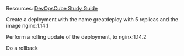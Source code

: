 

Resources:
[DevOpsCube Study Guide](https://devopscube.com/ckad-exam-study-guide/)


Create a deployment with the name greatdeploy with 5 replicas and the image nginx:1.14.1

Perform a rolling update of the deployment, to nginx:1.14.2

Do a rollback







